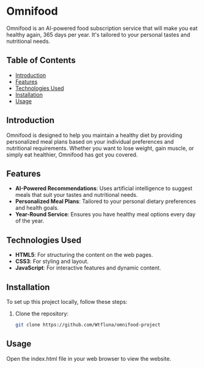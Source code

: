 # Omnifood

Omnifood is an AI-powered food subscription service that will make you eat healthy again, 365 days per year. It's tailored to your personal tastes and nutritional needs.

## Table of Contents

- [Introduction](#introduction)
- [Features](#features)
- [Technologies Used](#technologies-used)
- [Installation](#installation)
- [Usage](#usage)

## Introduction

Omnifood is designed to help you maintain a healthy diet by providing personalized meal plans based on your individual preferences and nutritional requirements. Whether you want to lose weight, gain muscle, or simply eat healthier, Omnifood has got you covered.

## Features

- **AI-Powered Recommendations**: Uses artificial intelligence to suggest meals that suit your tastes and nutritional needs.
- **Personalized Meal Plans**: Tailored to your personal dietary preferences and health goals.
- **Year-Round Service**: Ensures you have healthy meal options every day of the year.

## Technologies Used

- **HTML5**: For structuring the content on the web pages.
- **CSS3**: For styling and layout.
- **JavaScript**: For interactive features and dynamic content.

## Installation

To set up this project locally, follow these steps:

1. Clone the repository:
   ```sh
   git clone https://github.com/Wtfluna/omnifood-project
   ```

## Usage

Open the index.html file in your web browser to view the website.
